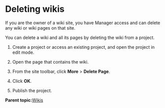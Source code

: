 # Deleting wikis

If you are the owner of a wiki site, you have Manager access and can delete any wiki or wiki pages on that site.

You can delete a wiki and all its pages by deleting the wiki from a project.

1.  Create a project or access an existing project, and open the project in edit mode.

2.  Open the page that contains the wiki.

3.  From the site toolbar, click **More** \> **Delete Page**.

4.  Click **OK**.

5.  Publish the project.


**Parent topic:**[Wikis](../admin-system/wiki_work.md)

